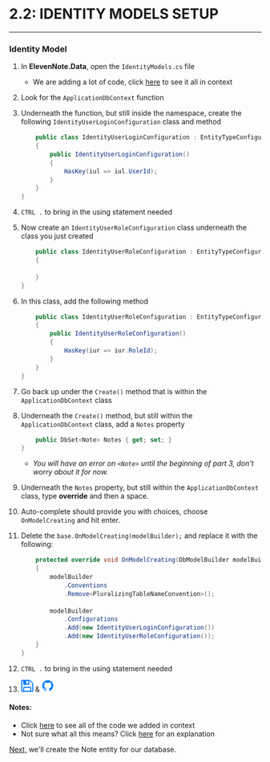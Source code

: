 # 2.2: IDENTITY MODELS SETUP
---
### Identity Model
1. In **ElevenNote.Data**, open the `IdentityModels.cs` file
   * We are adding a lot of code, click [here](2.2a-IdentityModelsScreenshot.md) to see it all in context
2. Look for the `ApplicationDbContext` function
3. Underneath the function, but still inside the namespace, create the following `IdentityUserLoginConfiguration` class and method

    ```cs
        public class IdentityUserLoginConfiguration : EntityTypeConfiguration<IdentityUserLogin>
        {
            public IdentityUserLoginConfiguration()
            {
                HasKey(iul => iul.UserId);
            }
        }
    }
    ```
4. `CTRL .` to bring in the using statement needed
5. Now create an `IdentityUserRoleConfiguration` class underneath the class you just created

    ```cs
        public class IdentityUserRoleConfiguration : EntityTypeConfiguration<IdentityUserRole>
        {

        }
    }
    ```
6. In this class, add the following method

    ```cs
        public class IdentityUserRoleConfiguration : EntityTypeConfiguration<IdentityUserRole>
        {
            public IdentityUserRoleConfiguration()
            {
                HasKey(iur => iur.RoleId);
            }
        }
    }
    ```
7. Go back up under the `Create()` method that is within the `ApplicationDbContext` class
8. Underneath the `Create()` method, but still within the `ApplicationDbContext` class, add a `Notes` property

    ```cs
        public DbSet<Note> Notes { get; set; }
    }
    ```
   * *You will have an error on `<Note>` until the beginning of part 3, don't worry about it for now.*
9. Underneath the `Notes` property, but still within the `ApplicationDbContext` class, type **override** and then a space.
10. Auto-complete should provide you with choices, choose `OnModelCreating` and hit enter.
11. Delete the `base.OnModelCreating(modelBuilder);` and replace it with the following:

    ```cs
        protected override void OnModelCreating(DbModelBuilder modelBuilder)
        {
            modelBuilder
                .Conventions
                .Remove<PluralizingTableNameConvention>();
        
            modelBuilder
                .Configurations
                .Add(new IdentityUserLoginConfiguration())
                .Add(new IdentityUserRoleConfiguration());
        }
    }
    ```
12. `CTRL .` to bring in the using statement needed
13. ![Save](../assets/font-awesome-save.png) & ![Git](../assets/devicons_github_badge.png)

#### Notes:
* Click [here](2.2a-IdentityModelsScreenshot.md) to see all of the code we added in context
* Not sure what all this means? Click [here](2.2b-Explanation.md) for an explanation

[Next,](3.0-Data.md) we'll create the Note entity for our database.